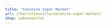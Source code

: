 ```yaml
---
title: "Sunshine Super Market"
url: /charlottesville/sunshine-super-market/
shop: Lebensmittel
---
```

